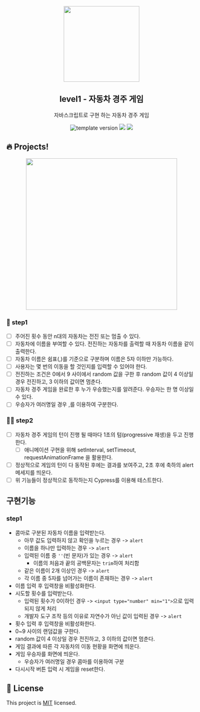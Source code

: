 <p align="middle" >
  <img width="200px;" src="https://user-images.githubusercontent.com/50367798/106415730-2645a280-6493-11eb-876c-ef7172652261.png"/>
</p>
<h2 align="middle">level1 - 자동차 경주 게임</h2>
<p align="middle">자바스크립트로 구현 하는 자동차 경주 게임</p>
<p align="middle">
<img src="https://img.shields.io/badge/version-1.0.0-blue?style=flat-square" alt="template version"/>
<img src="https://img.shields.io/badge/language-html-blue.svg?style=flat-square"/>
<a href="https://github.com/daybrush/moveable/blob/master/LICENSE" target="_blank">
  <img src="https://img.shields.io/github/license/daybrush/moveable.svg?style=flat-square&label=license&color=08CE5D"/>
  </a>
</p>

## 🔥 Projects!

<p align="middle">
  <img width="400" src="https://techcourse-storage.s3.ap-northeast-2.amazonaws.com/7c76e809d82a4a3aa0fd78a86be25427">
</p>

### 🎯 step1

- [ ] 주어진 횟수 동안 n대의 자동차는 전진 또는 멈출 수 있다.
- [ ] 자동차에 이름을 부여할 수 있다. 전진하는 자동차를 출력할 때 자동차 이름을 같이 출력한다.
- [ ] 자동차 이름은 쉼표(,)를 기준으로 구분하며 이름은 5자 이하만 가능하다.
- [ ] 사용자는 몇 번의 이동을 할 것인지를 입력할 수 있어야 한다.
- [ ] 전진하는 조건은 0에서 9 사이에서 random 값을 구한 후 random 값이 4 이상일 경우 전진하고, 3 이하의 값이면 멈춘다.
- [ ] 자동차 경주 게임을 완료한 후 누가 우승했는지를 알려준다. 우승자는 한 명 이상일 수 있다.
- [ ] 우승자가 여러명일 경우 ,를 이용하여 구분한다.

### 🎯🎯 step2

- [ ] 자동차 경주 게임의 턴이 진행 될 때마다 1초의 텀(progressive 재생)을 두고 진행한다.
  - [ ] 애니메이션 구현을 위해 setInterval, setTimeout, requestAnimationFrame 을 활용한다.
- [ ] 정상적으로 게임의 턴이 다 동작된 후에는 결과를 보여주고, 2초 후에 축하의 alert 메세지를 띄운다.
- [ ] 위 기능들이 정상적으로 동작하는지 Cypress를 이용해 테스트한다.

## 구현기능

### step1

- 콤마로 구분된 자동차 이름을 입력받는다.
  - 아무 값도 입력하지 않고 확인을 누르는 경우 -> `alert`
  - 이름을 하나만 입력하는 경우 -> `alert`
  - 입력된 이름 중 `''`(빈 문자)가 있는 경우 -> `alert`
    - 이름의 처음과 끝의 공백문자는 `trim`하여 처리함
  - 같은 이름이 2개 이상인 경우 -> `alert`
  - 각 이름 중 5자를 넘어가는 이름이 존재하는 경우 -> `alert`
- 이름 입력 후 입력창을 비활성화한다.
- 시도할 횟수를 입력받는다.
  - 입력된 횟수가 0이하인 경우 -> `<input type="number" min="1">`으로 입력되지 않게 처리
  - 개발자 도구 조작 등의 이유로 자연수가 아닌 값이 입력된 경우 -> `alert`
- 횟수 입력 후 입력창을 비활성화한다.
- 0~9 사이의 랜덤값을 구한다.
- random 값이 4 이상일 경우 전진하고, 3 이하의 값이면 멈춘다.
- 게임 결과에 따른 각 자동차의 이동 현황을 화면에 띄운다.
- 게임 우승자를 화면에 띄운다.
  - 우승자가 여러명일 경우 콤마를 이용하여 구분
- 다시시작 버튼 입력 시 게임을 reset한다.

## 📝 License

This project is [MIT](https://github.com/woowacourse/javascript-racingcar/blob/main/LICENSE) licensed.
